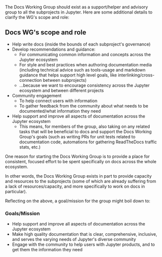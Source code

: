 The Docs Working Group should exist as a support/helper and advisory group to all the subprojects in Jupyter. Here are some additional details to clarify the WG's scope and role:

## Docs WG's scope and role

- Help write docs (inside the bounds of each subproject's governance)
- Develop recommendations and guidance:
	- For communicating common information and concepts across the Jupyter ecosystem
	- For style and best practices when authoring documentation media (including technical advice such as tools-usage and markdown guidance that helps support high level goals, like interlinking/cross-connection between subprojects)
	- ...because we want to encourage consistency across the Jupyter ecosystem and between different projects
- Community engagement
	- To help connect users with information
	- To gather feedback from the community about what needs to be documented/what information they need
- Help support and improve all aspects of documentation across the Jupyter ecosystem
	- This means, for members of the group, also taking on any related tasks that will be beneficial to docs and support the Docs Working Group's goals (such as writing PRs for unit tests related to documentation code, automations for gathering ReadTheDocs traffic stats, etc.)

One reason for starting the Docs Working Group is to provide a place for consistent, focused effort to be spent specifically on docs across the whole ecosystem.

In other words, the Docs Working Group exists in part to provide capacity and resources to the subprojects (some of which are already suffering from a lack of resources/capacity, and more specifically to work on docs in particular).

Reflecting on the above, a goal/mission for the group might boil down to:

### Goals/Mission

- Help support and improve all aspects of documentation across the Jupyter ecosystem
- Make high quality documentation that is clear, comprehensive, inclusive, and serves the varying needs of Jupyter's diverse community
- Engage with the community to help users with Jupyter products, and to get them the information they need